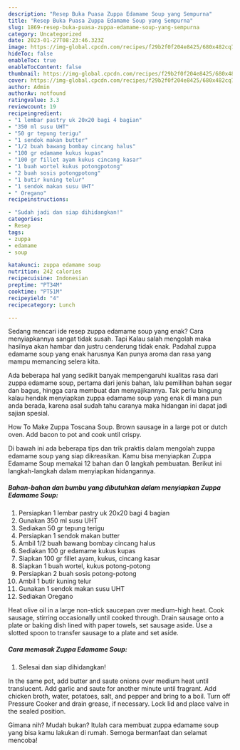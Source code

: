 ```yaml
---
description: "Resep Buka Puasa Zuppa Edamame Soup yang Sempurna"
title: "Resep Buka Puasa Zuppa Edamame Soup yang Sempurna"
slug: 1869-resep-buka-puasa-zuppa-edamame-soup-yang-sempurna
category: Uncategorized
date: 2023-01-27T08:23:46.323Z
image: https://img-global.cpcdn.com/recipes/f29b2f0f204e8425/680x482cq70/zuppa-edamame-soup-foto-resep-utama.jpg
hideToc: false
enableToc: true
enableTocContent: false
thumbnail: https://img-global.cpcdn.com/recipes/f29b2f0f204e8425/680x482cq70/zuppa-edamame-soup-foto-resep-utama.jpg
cover: https://img-global.cpcdn.com/recipes/f29b2f0f204e8425/680x482cq70/zuppa-edamame-soup-foto-resep-utama.jpg
author: Admin
authorAv: notfound
ratingvalue: 3.3
reviewcount: 19
recipeingredient:
- "1 lembar pastry uk 20x20 bagi 4 bagian"
- "350 ml susu UHT"
- "50 gr tepung terigu"
- "1 sendok makan butter"
- "1/2 buah bawang bombay cincang halus"
- "100 gr edamame kukus kupas"
- "100 gr fillet ayam kukus cincang kasar"
- "1 buah wortel kukus potongpotong"
- "2 buah sosis potongpotong"
- "1 butir kuning telur"
- "1 sendok makan susu UHT"
- " Oregano"
recipeinstructions:

- "Sudah jadi dan siap dihidangkan!"
categories:
- Resep
tags:
- zuppa
- edamame
- soup

katakunci: zuppa edamame soup 
nutrition: 242 calories
recipecuisine: Indonesian
preptime: "PT34M"
cooktime: "PT51M"
recipeyield: "4"
recipecategory: Lunch

---
```



Sedang mencari ide resep zuppa edamame soup yang enak? Cara menyiapkannya sangat tidak susah. Tapi Kalau salah mengolah maka hasilnya akan hambar dan justru cenderung tidak enak. Padahal zuppa edamame soup yang enak harusnya Kan punya aroma dan rasa yang mampu memancing selera kita.


Ada beberapa hal yang sedikit banyak mempengaruhi kualitas rasa dari zuppa edamame soup, pertama dari jenis bahan, lalu pemilihan bahan segar dan bagus, hingga cara membuat dan menyajikannya. Tak perlu bingung kalau hendak menyiapkan zuppa edamame soup yang enak di mana pun anda berada, karena asal sudah tahu caranya maka hidangan ini dapat jadi sajian spesial.

How To Make Zuppa Toscana Soup. Brown sausage in a large pot or dutch oven. Add bacon to pot and cook until crispy.


Di bawah ini ada beberapa tips dan trik praktis dalam mengolah zuppa edamame soup yang siap dikreasikan. Kamu bisa menyiapkan Zuppa Edamame Soup memakai 12 bahan dan 0 langkah pembuatan. Berikut ini langkah-langkah dalam menyiapkan hidangannya.

<!--inarticleads1-->

##### Bahan-bahan dan bumbu yang dibutuhkan dalam menyiapkan Zuppa Edamame Soup:

1. Persiapkan 1 lembar pastry uk 20x20 bagi 4 bagian
1. Gunakan 350 ml susu UHT
1. Sediakan 50 gr tepung terigu
1. Persiapkan 1 sendok makan butter
1. Ambil 1/2 buah bawang bombay cincang halus
1. Sediakan 100 gr edamame kukus kupas
1. Siapkan 100 gr fillet ayam, kukus, cincang kasar
1. Siapkan 1 buah wortel, kukus potong-potong
1. Persiapkan 2 buah sosis potong-potong
1. Ambil 1 butir kuning telur
1. Gunakan 1 sendok makan susu UHT
1. Sediakan  Oregano


Heat olive oil in a large non-stick saucepan over medium-high heat. Cook sausage, stirring occasionally until cooked through. Drain sausage onto a plate or baking dish lined with paper towels, set sausage aside. Use a slotted spoon to transfer sausage to a plate and set aside. 

<!--inarticleads2-->

##### Cara memasak Zuppa Edamame Soup:


1. Selesai dan siap dihidangkan!

In the same pot, add butter and saute onions over medium heat until translucent. Add garlic and saute for another minute until fragrant. Add chicken broth, water, potatoes, salt, and pepper and bring to a boil. Turn off Pressure Cooker and drain grease, if necessary. Lock lid and place valve in the sealed position. 

Gimana nih? Mudah bukan? Itulah cara membuat zuppa edamame soup yang bisa kamu lakukan di rumah. Semoga bermanfaat dan selamat mencoba!
